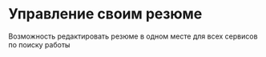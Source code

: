 # Управление своим резюме

Возможность редактировать резюме в одном месте для всех сервисов по поиску работы
